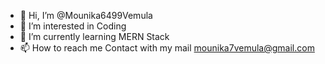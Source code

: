 - 👋 Hi, I’m @Mounika6499Vemula
- 👀 I’m interested in Coding
- 🌱 I’m currently learning MERN Stack
- 📫 How to reach me Contact with my mail mounika7vemula@gmail.com

<!---
Mounika6499Vemula/Mounika6499Vemula is a ✨ special ✨ repository because its `README.md` (this file) appears on your GitHub profile.
You can click the Preview link to take a look at your changes.
--->

